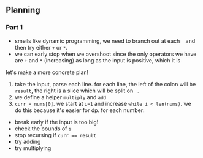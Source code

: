 ## Planning

### Part 1
- smells like dynamic programming, we need to branch out at each ` ` and then try either `+` or `*`. 
- we can early stop when we overshoot since the only operators we have are `+` and `*` (increasing) as long as the input is positive, which it is

let's make a more concrete plan!

1. take the input, parse each line. for each line, the left of the colon will be `result`, the right is a slice which will be split on ` `. 
2. we define a helper `multiply` and `add`
3. `curr = nums[0]`. we start at `i=1` and increase `while i < len(nums)`. we do this because it's easier for dp. for each number:
  - break early if the input is too big!
  - check the bounds of `i`
  - stop recursing if `curr == result`
  - try adding
  - try multiplying